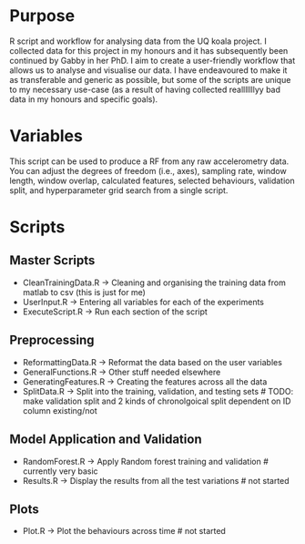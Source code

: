 # Purpose
R script and workflow for analysing data from the UQ koala project. I collected data for this project in my honours and it has subsequently been continued by Gabby in her PhD. I aim to create a user-friendly workflow that allows us to analyse and visualise our data. I have endeavoured to make it as transferable and generic as possible, but some of the scripts are unique to my necessary use-case (as a result of having collected realllllllyy bad data in my honours and specific goals).

# Variables
This script can be used to produce a RF from any raw accelerometry data. You can adjust the degrees of freedom (i.e., axes), sampling rate, window length, window overlap, calculated features, selected behaviours, validation split, and hyperparameter grid search from a single script.

# Scripts
## Master Scripts
- CleanTrainingData.R -> Cleaning and organising the training data from matlab to csv (this is just for me)
- UserInput.R -> Entering all variables for each of the experiments
- ExecuteScript.R -> Run each section of the script

## Preprocessing
- ReformattingData.R -> Reformat the data based on the user variables
- GeneralFunctions.R -> Other stuff needed elsewhere
- GeneratingFeatures.R -> Creating the features across all the data
- SplitData.R -> Split into the training, validation, and testing sets # TODO: make validation split and 2 kinds of chronolgoical split dependent on ID column existing/not

## Model Application and Validation
- RandomForest.R -> Apply Random forest training and validation # currently very basic
- Results.R -> Display the results from all the test variations # not started

## Plots
- Plot.R -> Plot the behaviours across time # not started
